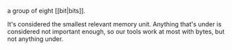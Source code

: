 a group of eight [[bit|bits]].

It's considered the smallest relevant memory unit. Anything that's under is considered not important enough, so our tools work at most with bytes, but not anything under.